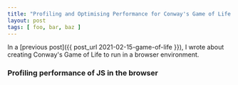 ```yaml
---
title: "Profiling and Optimising Performance for Conway's Game of Life in JavaScript"
layout: post
tags: [ foo, bar, baz ]
---
```

In a [previous post]({{ post_url 2021-02-15-game-of-life }}), I wrote about creating Conway's Game of Life to run in a browser environment.



### Profiling performance of JS in the browser

